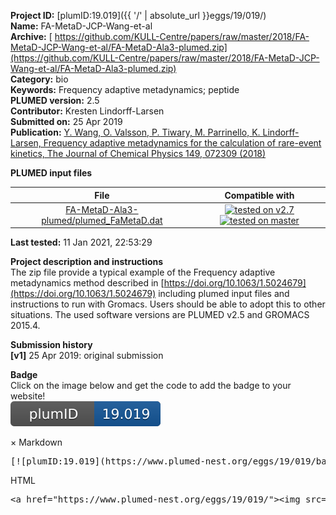 **Project ID:** [plumID:19.019]({{ '/' | absolute_url }}eggs/19/019/)  
**Name:**  FA-MetaD-JCP-Wang-et-al  
**Archive:** [ https://github.com/KULL-Centre/papers/raw/master/2018/FA-MetaD-JCP-Wang-et-al/FA-MetaD-Ala3-plumed.zip](https://github.com/KULL-Centre/papers/raw/master/2018/FA-MetaD-JCP-Wang-et-al/FA-MetaD-Ala3-plumed.zip)  
**Category:**  bio  
**Keywords:**  Frequency adaptive metadynamics; peptide  
**PLUMED version:**  2.5  
**Contributor:**  Kresten Lindorff-Larsen  
**Submitted on:** 25 Apr 2019  
**Publication:** [Y. Wang, O. Valsson, P. Tiwary, M. Parrinello, K. Lindorff-Larsen, Frequency adaptive metadynamics for the calculation of rare-event kinetics, The Journal of Chemical Physics 149, 072309 (2018)](http://dx.doi.org/10.1063/1.5024679)  
  
**PLUMED input files**  
  
| File     | Compatible with |  
|:--------:|:--------:|  
| [FA-MetaD-Ala3-plumed/plumed_FaMetaD.dat](./data/FA-MetaD-Ala3-plumed/plumed_FaMetaD.dat.md) |  [![tested on v2.7](https://img.shields.io/badge/v2.7-passing-green.svg)](data/FA-MetaD-Ala3-plumed/plumed_FaMetaD.dat.plumed.stderr) [![tested on master](https://img.shields.io/badge/master-passing-green.svg)](data/FA-MetaD-Ala3-plumed/plumed_FaMetaD.dat.plumed_master.stderr) |  
  
**Last tested:**  11 Jan 2021, 22:53:29
  
**Project description and instructions**  
The zip file provide a typical example of the Frequency adaptive metadynamics method described in [https://doi.org/10.1063/1.5024679](https://doi.org/10.1063/1.5024679) including plumed input files and instructions to run with Gromacs. Users should be able to adopt this to other situations. The used software versions are PLUMED v2.5 and GROMACS 2015.4.

  
**Submission history**  
**[v1]** 25 Apr 2019: original submission  
  
**Badge**  
Click on the image below and get the code to add the badge to your website!  
<img src="./badge.svg" alt="plumeDnest:19.019" id="myBtn" class="badge">
<div id="myModal" class="modal">
  <div class="modal-content">
    <span class="close">&times;</span>
    Markdown<pre>[![plumID:19.019](https://www.plumed-nest.org/eggs/19/019/badge.svg)](https://www.plumed-nest.org/eggs/19/019/)</pre>
    HTML<pre>&lt;a href="https://www.plumed-nest.org/eggs/19/019/"&gt;&lt;img src="https://www.plumed-nest.org/eggs/19/019/badge.svg" alt="plumID:19.019"&gt;&lt;/a&gt;</pre>
  </div>
</div>
